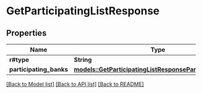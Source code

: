 # GetParticipatingListResponse

## Properties

Name | Type | Description | Notes
------------ | ------------- | ------------- | -------------
**r#type** | **String** |  | 
**participating_banks** | [**models::GetParticipatingListResponseParticipatingBanks**](GetParticipatingListResponse_participatingBanks.md) |  | 

[[Back to Model list]](../README.md#documentation-for-models) [[Back to API list]](../README.md#documentation-for-api-endpoints) [[Back to README]](../README.md)


